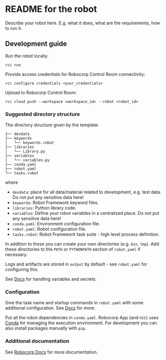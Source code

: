 # README for the robot

Describe your robot here.
E.g. what it does, what are the requirements, how to run it.


## Development guide

Run the robot locally:
```
rcc run
```

Provide access credentials for Robocorp Control Room connectivity:
```
rcc configure credentials <your_credentials>
```

Upload to Robocorp Control Room:
```
rcc cloud push --workspace <workspace_id> --robot <robot_id>
```

### Suggested directory structure

The directory structure given by the template:
```
├── devdata
├── keywords
│   └── keywords.robot
├── libraries
│   └── Library.py
├── variables
│   └── variables.py
├── conda.yaml
├── robot.yaml
└── tasks.robot
```

where
* `devdata`: place for all data/material related to development, e.g. test data. Do not put any sensitive data here!
* `keywords`: Robot Framework keyword files.
* `libraries`: Python library code.
* `variables`: Define your robot variables in a centralized place. Do not put any sensitive data here!
* `conda.yaml`: Environment configuration file.
* `robot.yaml`: Robot configuration file.
* `tasks.robot`: Robot Framework task suite - high level process definition.

In addition to these you can create your own directories (e.g. `bin`, `tmp`). Add these directories to the `PATH` or `PYTHONPATH` section of `robot.yaml` if necessary.

Logs and artifacts are stored in `output` by default - see `robot.yaml` for configuring this.

See [Docs](https://robocorp.com/docs/development-howtos/variables-and-secrets/) for handling variables and secrets.


### Configuration

Give the task name and startup commands in `robot.yaml` with some additional configuration. See [Docs](https://robocorp.com/docs/setup/robot-structure#robot-configuration-file-robot-yaml) for more.


Put all the robot dependencies in `conda.yaml`. Robocorp App (and rcc) uses [Conda](https://docs.conda.io) for managing the execution environment. For development you can also install packages manually with `pip`.

### Additional documentation
See [Robocorp Docs](https://robocorp.com/docs/) for more documentation.
